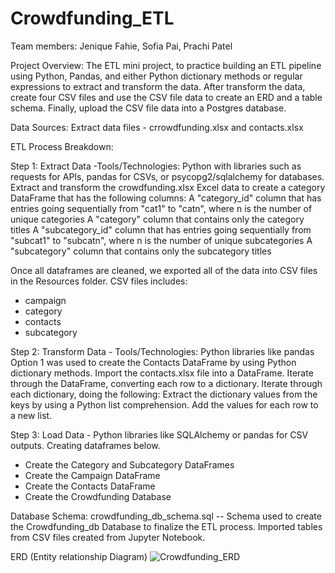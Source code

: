 # Crowdfunding_ETL

Team members: Jenique Fahie, Sofia Pai, Prachi Patel

Project Overview:
The ETL mini project, to practice building an ETL pipeline using Python, Pandas, and either Python dictionary methods or regular expressions to extract and transform the data.
After transform the data, create four CSV files and use the CSV file data to create an ERD and a table schema. 
Finally, upload the CSV file data into a Postgres database.

Data Sources:
Extract data files - crrowdfunding.xlsx and contacts.xlsx

ETL Process Breakdown:

Step 1: Extract Data -Tools/Technologies: Python with libraries such as requests for APIs, pandas for CSVs, or psycopg2/sqlalchemy for databases.
Extract and transform the crowdfunding.xlsx Excel data to create a category DataFrame that has the following columns:
A "category_id" column that has entries going sequentially from "cat1" to "catn", where n is the number of unique categories
A "category" column that contains only the category titles
A "subcategory_id" column that has entries going sequentially from "subcat1" to "subcatn", where n is the number of unique subcategories
A "subcategory" column that contains only the subcategory titles

Once all dataframes are cleaned, we exported all of the data into CSV files in the Resources folder. CSV files includes:
- campaign
- category
- contacts
- subcategory

Step 2: Transform Data - Tools/Technologies: Python libraries like pandas 
Option 1 was used to create the Contacts DataFrame by using Python dictionary methods.
Import the contacts.xlsx file into a DataFrame.
Iterate through the DataFrame, converting each row to a dictionary.
Iterate through each dictionary, doing the following:
Extract the dictionary values from the keys by using a Python list comprehension.
Add the values for each row to a new list.

Step 3: Load Data - Python libraries like SQLAlchemy or pandas for CSV outputs.
Creating dataframes below. 
- Create the Category and Subcategory DataFrames
- Create the Campaign DataFrame
- Create the Contacts DataFrame
- Create the Crowdfunding Database

Database Schema:
crowdfunding_db_schema.sql -- Schema used to create the Crowdfunding_db Database to finalize the ETL process. Imported tables from CSV files created from Jupyter Notebook.

ERD (Entity relationship Diagram)
![Crowdfunding_ERD](https://github.com/user-attachments/assets/1fd5edf8-0243-4335-afeb-6c8449be5d50)
